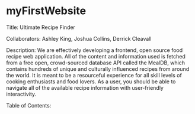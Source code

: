 # myFirstWebsite

Title: Ultimate Recipe Finder

Collaborators: Ashley King, Joshua Collins, Derrick Cleavall

Description: We are effectively developing a frontend, open source food recipe web application. All of the content and information used is fetched from a free open, crowd-sourced database API called the MealDB, which contains hundreds of unique and culturally influenced recipes from around the world. It is meant to be a resourceful experience for all skill levels of cooking enthusiasts and food lovers. As a user, you should be able to navigate all of the available recipe information with user-friendly interactivity.

Table of Contents:







